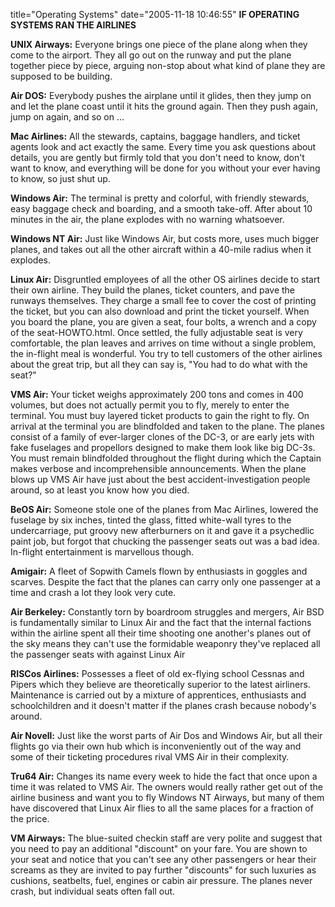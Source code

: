 title="Operating Systems"
date="2005-11-18 10:46:55"
<strong>IF OPERATING SYSTEMS RAN THE AIRLINES</strong>

<strong>UNIX Airways:</strong>
Everyone brings one piece of the plane along when they come to the airport. They all go out on the runway and put the plane together piece by piece, arguing non-stop about what kind of plane they are supposed to be building.

<strong>Air DOS:</strong>
Everybody pushes the airplane until it glides, then they jump on and let the plane coast until it hits the ground again. Then they push again, jump on again, and so on ...

<strong>Mac Airlines:</strong>
All the stewards, captains, baggage handlers, and ticket agents look and act exactly the same. Every time you ask questions about details, you are gently but firmly told that you don't need to know, don't want to know, and everything will be done for you without your ever having to know, so just shut up.

<strong>Windows Air:</strong>
The terminal is pretty and colorful, with friendly stewards, easy baggage check and boarding, and a smooth take-off. After about 10 minutes in the air, the plane explodes with no warning whatsoever.

<strong>Windows NT Air:</strong>
Just like Windows Air, but costs more, uses much bigger planes, and takes out all the other aircraft within a 40-mile radius when it explodes.

<strong>Linux Air:</strong>
Disgruntled employees of all the other OS airlines decide to start their own airline. They build the planes, ticket counters, and pave the runways themselves. They charge a small fee to cover the cost of printing the ticket, but you can also download and print the ticket yourself. When you board the plane, you are given a seat, four bolts, a wrench and a copy of the seat-HOWTO.html. Once settled, the fully adjustable seat is very comfortable, the plan leaves and arrives on time without a single problem, the in-flight meal is wonderful. You try to tell customers of the other airlines about the great trip, but all they can say is, "You had to do what with the seat?"

<strong>VMS Air:</strong>
Your ticket weighs approximately 200 tons and comes in 400 volumes, but does not actually permit you to fly, merely to enter the terminal. You must buy layered ticket products to gain the right to fly. On arrival at the terminal you are blindfolded and taken to the plane. The planes consist of a family of ever-larger clones of the DC-3, or are early jets with fake fuselages and propellors designed to make them look like big DC-3s. You must remain blindfolded throughout the flight during which the Captain makes verbose and incomprehensible announcements. When the plane blows up VMS Air have just about the best accident-investigation people around, so at least you know how you died.

<strong>BeOS Air:</strong>
Someone stole one of the planes from Mac Airlines, lowered the fuselage by six inches, tinted the glass, fitted white-wall tyres to the undercarriage, put groovy new afterburners on it and gave it a psychedlic paint job, but forgot that chucking the passenger seats out was a bad idea. In-flight entertainment is marvellous though.

<strong>Amigair:</strong>
A fleet of Sopwith Camels flown by enthusiasts in goggles and scarves. Despite the fact that the planes can carry only one passenger at a time and crash a lot they look very cute.

<strong>Air Berkeley:</strong>
Constantly torn by boardroom struggles and mergers, Air BSD is fundamentally similar to Linux Air and the fact that the internal factions within the airline spent all their time shooting one another's planes out of the sky means they can't use the formidable weaponry they've replaced all the passenger seats with against Linux Air

<strong>RISCos Airlines:</strong>
Possesses a fleet of old ex-flying school Cessnas and Pipers which they believe are theoretically superior to the latest airliners. Maintenance is carried out by a mixture of apprentices, enthusiasts and schoolchildren and it doesn't matter if the planes crash because nobody's around.

<strong>Air Novell:</strong>
Just like the worst parts of Air Dos and Windows Air, but all their flights go via their own hub which is inconveniently out of the way and some of their ticketing procedures rival VMS Air in their complexity.

<strong>Tru64 Air:</strong>
Changes its name every week to hide the fact that once upon a time it was related to VMS Air. The owners would really rather get out of the airline business and want you to fly Windows NT Airways, but many of them have discovered that Linux Air flies to all the same places for a fraction of the price.

<strong>VM Airways:</strong>
The blue-suited checkin staff are very polite and suggest that you need to pay an additional "discount" on your fare. You are shown to your seat and notice that you can't see any other passengers or hear their screams as they are invited to pay further "discounts" for such luxuries as cushions, seatbelts, fuel, engines or cabin air pressure. The planes never crash, but individual seats often fall out.

